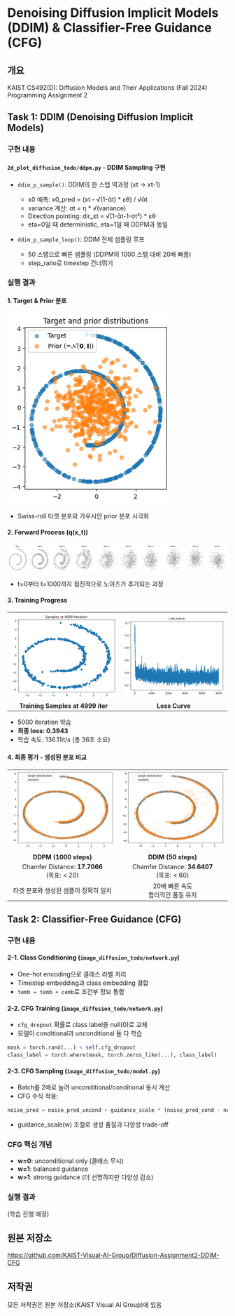 # Denoising Diffusion Implicit Models (DDIM) & Classifier-Free Guidance (CFG)

## 개요
KAIST CS492(D): Diffusion Models and Their Applications (Fall 2024)
Programming Assignment 2

## Task 1: DDIM (Denoising Diffusion Implicit Models)

### 구현 내용
#### `2d_plot_diffusion_todo/ddpm.py` - DDIM Sampling 구현
- `ddim_p_sample()`: DDIM의 한 스텝 역과정 (xt → xt-1)
  - x0 예측: x0_pred = (xt - √(1-ᾱt) * εθ) / √ᾱt
  - variance 계산: σt = η * √(variance)
  - Direction pointing: dir_xt = √(1-ᾱt-1-σt²) * εθ
  - eta=0일 때 deterministic, eta=1일 때 DDPM과 동일
  
- `ddim_p_sample_loop()`: DDIM 전체 샘플링 루프
  - 50 스텝으로 빠른 샘플링 (DDPM의 1000 스텝 대비 20배 빠름)
  - step_ratio로 timestep 건너뛰기

### 실행 결과

#### 1. Target & Prior 분포
![Target and Prior](./output/1.png)
- Swiss-roll 타겟 분포와 가우시안 prior 분포 시각화

#### 2. Forward Process (q(x_t))
![Forward Process](./output/2.png)
- t=0부터 t=1000까지 점진적으로 노이즈가 추가되는 과정

#### 3. Training Progress

<table>
<tr>
<td><img src="./output/3.png" alt="Training Samples"></td>
<td><img src="./output/4.png" alt="Loss Curve"></td>
</tr>
<tr>
<td align="center"><b>Training Samples at 4999 iter</b></td>
<td align="center"><b>Loss Curve</b></td>
</tr>
</table>

- 5000 iteration 학습
- **최종 loss: 0.3943**
- 학습 속도: 136.11it/s (총 36초 소요)

#### 4. 최종 평가 - 생성된 분포 비교

<table>
<tr>
<td><img src="./output/5.png" alt="DDPM Result"></td>
<td><img src="./output/6.png" alt="DDIM Result"></td>
</tr>
<tr>
<td align="center"><b>DDPM (1000 steps)</b></td>
<td align="center"><b>DDIM (50 steps)</b></td>
</tr>
<tr>
<td align="center">Chamfer Distance: <b>17.7066</b> <br>(목표: < 20)</td>
<td align="center">Chamfer Distance: <b>34.6407</b> <br>(목표: < 60)</td>
</tr>
<tr>
<td align="center">타겟 분포와 생성된 샘플이 정확히 일치</td>
<td align="center">20배 빠른 속도<br>합리적인 품질 유지</td>
</tr>
</table>

## Task 2: Classifier-Free Guidance (CFG)

### 구현 내용

#### 2-1. Class Conditioning (`image_diffusion_todo/network.py`)
- One-hot encoding으로 클래스 라벨 처리
- Timestep embedding과 class embedding 결합
- `temb = temb + cemb`로 조건부 정보 통합

#### 2-2. CFG Training (`image_diffusion_todo/network.py`)
- `cfg_dropout` 확률로 class label을 null(0)로 교체
- 모델이 conditional과 unconditional 둘 다 학습
```python
mask = torch.rand(...) < self.cfg_dropout
class_label = torch.where(mask, torch.zeros_like(...), class_label)
```

#### 2-3. CFG Sampling (`image_diffusion_todo/model.py`)
- Batch를 2배로 늘려 unconditional/conditional 동시 계산
- CFG 수식 적용: 
```python
noise_pred = noise_pred_uncond + guidance_scale * (noise_pred_cond - noise_pred_uncond)
```
- guidance_scale(w) 조절로 생성 품질과 다양성 trade-off

### CFG 핵심 개념
- **w=0**: unconditional only (클래스 무시)
- **w=1**: balanced guidance
- **w>1**: strong guidance (더 선명하지만 다양성 감소)

### 실행 결과
(학습 진행 예정)

## 원본 저장소
https://github.com/KAIST-Visual-AI-Group/Diffusion-Assignment2-DDIM-CFG

## 저작권
모든 저작권은 원본 저장소(KAIST Visual AI Group)에 있음